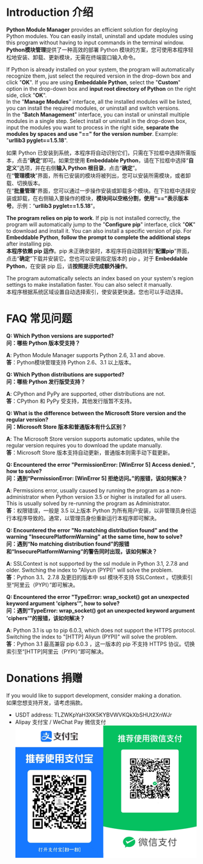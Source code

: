 Introduction  介绍
============

**Python Module Manager** provides an efficient solution for deploying Python modules. You can easily install, uninstall and update modules using this program without having to input commands in the terminal window.  
**Python模块管理**提供了一种高效的部署 Python 模块的方案，您可使用本程序轻松地安装、卸载、更新模块，无需在终端窗口输入命令。

If Python is already installed on your system, the program will automatically recognize them, just select the required version in the drop-down box and click "**OK**". If you are using **Embeddable Python**, select the "**Custom**" option in the drop-down box and **input root directory of Python** on the right side, click "**OK**".  
In the "**Manage Modules**" interface, all the installed modules will be listed, you can install the required modules, or uninstall and switch versions.  
In the "**Batch Management**" interface, you can install or uninstall multiple modules in a single step. Select install or uninstall in the drop-down box, input the modules you want to process in the right side, **separate the modules by spaces and use "==" for the version number**. Example: "**urllib3 pyglet==1.5.18**".

如果 Python 已安装到系统，本程序将自动识别它们，只需在下拉框中选择所需版本，点击“**确定**”即可。如果您使用 **Embeddable Python**，请在下拉框中选择“**自定义**”选项，并在右侧**输入 Python 根目录**，点击“**确定**”。  
在“**管理模块**”界面，所有已安装的模块将被列出，您可以安装所需模块，或者卸载、切换版本。  
在“**批量管理**”界面，您可以通过一步操作安装或卸载多个模块。在下拉框中选择安装或卸载，在右侧输入要操作的模块，**模块间以空格分割，使用“==”表示版本号**。示例：“**urllib3 pyglet==1.5.18**”。

**The program relies on pip to work**. If pip is not installed correctly, the program will automatically jump to the "**Configure pip**" interface, click "**OK**" to download and install it. You can also install a specific version of pip. For **Embeddable Python**, **follow the prompt to complete the additional steps** after installing pip.  
**本程序依赖 pip 运作**。pip 未正确安装时，本程序将自动跳转到“**配置pip**”界面，点击“**确定**”下载并安装它。您也可以安装指定版本的 pip 。对于 **Embeddable Python**，在安装 pip 后，请**按照提示完成额外操作**。

The program automatically selects an index based on your system's region settings to make installation faster. You can also select it manually.  
本程序根据系统区域设置自动选择索引，使安装更快速。您也可以手动选择。

FAQ  常见问题
===

**Q: Which Python versions are supported?**  
**问：哪些 Python 版本受支持？**

**A**: Python Module Manager supports Python 2.6, 3.1 and above.  
**答**：Python模块管理支持 Python 2.6、3.1 以上版本。

**Q: Which Python distributions are supported?**  
**问：哪些 Python 发行版受支持？**

**A**: CPython and PyPy are supported, other distributions are not.  
**答**：CPython 和 PyPy 受支持，其他发行版暂不支持。

**Q: What is the difference between the Microsoft Store version and the regular version?**  
**问：Microsoft Store 版本和普通版本有什么区别？**

**A**: The Microsoft Store version supports automatic updates, while the regular version requires you to download the update manually.  
**答**：Microsoft Store 版本支持自动更新，普通版本则需手动下载更新。

**Q: Encountered the error "PermissionError: [WinError 5] Access denied.", how to solve?**  
**问：遇到“PermissionError: [WinError 5] 拒绝访问。”的报错，该如何解决？**

**A**: Permissions error, usually caused by running the program as a non-administrator when Python version 3.5 or higher is installed for all users. This is usually solved by re-running the program as Administrator.  
**答**：权限错误，一般是 3.5 以上版本 Python 为所有用户安装，以非管理员身份运行本程序导致的。通常，以管理员身份重新运行本程序即可解决。

**Q: Encountered the error "No matching distribution found" and the warning "InsecurePlatformWarning" at the same time, how to solve?**  
**问：遇到“No matching distribution found”的报错和“InsecurePlatformWarning”的警告同时出现，该如何解决？**

**A**: SSLContext is not supported by the ssl module in Python 3.1, 2.7.8 and older. Switching the index to "Aliyun (PYPI)" will solve the problem.  
**答**：Python 3.1、2.7.8 及更旧的版本中 ssl 模块不支持 SSLContext 。切换索引至“阿里云（PYPI）”即可解决。

**Q: Encountered the error "TypeError: wrap_socket() got an unexpected keyword argument 'ciphers'", how to solve?**  
**问：遇到“TypeError: wrap_socket() got an unexpected keyword argument 'ciphers'”的报错，该如何解决？**

**A**: Python 3.1 is up to pip 6.0.3, which does not support the HTTPS protocol. Switching the index to "[HTTP] Aliyun (PYPI)" will solve the problem.  
**答**：Python 3.1 最高兼容 pip 6.0.3 ，这一版本的 pip 不支持 HTTPS 协议。切换索引至“[HTTP]阿里云（PYPI）”即可解决。

Donations  捐赠
=========

If you would like to support development, consider making a donation.  
如果您想支持开发，请考虑捐款。
- USDT address: TLZWKpYaH3XK5KYBVWVKQkXbSHUt2XnWJr
- Alipay 支付宝 / WeChat Pay 微信支付
![Scan the QR codes and donate](/donation.png)
